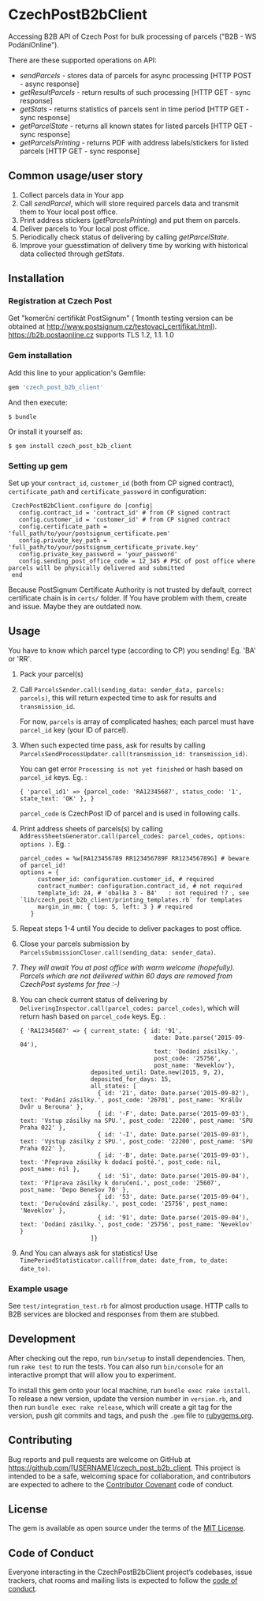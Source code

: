# CzechPostB2bClient
Accessing B2B API of Czech Post for bulk processing of parcels ("B2B - WS PodáníOnline").

There are these supported operations on API:
- *sendParcels* - stores data of parcels for async processing [HTTP POST - async response]
- *getResultParcels* - return results of such processing [HTTP GET - sync response]
- *getStats* - returns statistics of parcels sent in time period [HTTP GET - sync response]
- *getParcelState* - returns all known states for listed parcels [HTTP GET - sync response]
- *getParcelsPrinting* - returns PDF with address labels/stickers for listed parcels [HTTP GET - sync response]

## Common usage/user story ##
1) Collect parcels data in Your app
2) Call *sendParcel*, which will store required parcels data and transmit them to Your local post office.
3) Print address stickers (*getParcelsPrinting*) and put them on parcels.
4) Deliver parcels to Your local post office.
5) Periodically check status of delivering by calling *getParcelState*.
6) Improve your guesstimation of delivery time by working with historical data collected through *getStats*.


## Installation
### Registration at Czech Post
Get  "komerční certifikát PostSignum" ( 1month testing version can be obtained at http://www.postsignum.cz/testovaci_certifikat.html).
https://b2b.postaonline.cz supports TLS 1.2, 1.1. 1.0

### Gem installation

Add this line to your application's Gemfile:

```ruby
gem 'czech_post_b2b_client'
```

And then execute:

    $ bundle

Or install it yourself as:

    $ gem install czech_post_b2b_client

### Setting up gem
   Set up your `contract_id`, `customer_id` (both from CP signed contract), `certificate_path` and `certificate_password` in configuration:
   ```
    CzechPostB2bClient.configure do |config|
      config.contract_id = 'contract_id' # from CP signed contract
      config.customer_id = 'customer_id' # from CP signed contract
      config.certificate_path = 'full_path/to/your/postsignum_certificate.pem'
      config.private_key_path = 'full_path/to/your/postsignum_certificate_private.key'
      config.private_key_password = 'your_password'
      config.sending_post_office_code = 12_345 # PSC of post office where parcels will be physically delivered and submitted
    end
   ```
   Because PostSignum Certificate Authority is not trusted by default, correct certificate chain is in `certs/` folder. If You have problem with them, create and issue. Maybe they are outdated now.

## Usage
  You have to know which parcel type (according to CP) you sending! Eg. 'BA' or 'RR'.

  1) Pack your parcel(s)
  2) Call `ParcelsSender.call(sending_data: sender_data, parcels: parcels)`, this will return expected time to ask for results and `transmission_id`.

     For now, `parcels` is array of complicated hashes; each parcel must have `parcel_id` key (your ID of parcel).
  3) When such expected time pass, ask for results by calling `ParcelsSendProcessUpdater.call(transmission_id: transmission_id)`.

     You can get error `Processing is not yet finished` or hash based on `parcel_id` keys.
     Eg. :
     ```
     { 'parcel_id1' => {parcel_code: 'RA12345687', status_code: '1', state_text: 'OK' }, }
     ```
     `parcel_code` is CzechPost ID of parcel and is used in following calls.
  4) Print address sheets of parcels(s) by calling `AddressSheetsGenerator.call(parcel_codes: parcel_codes, options: options )`.
     Eg. :
     ```
     parcel_codes = %w[RA123456789 RR123456789F RR123456789G] # beware of parcel_id!
     options = {
          customer_id: configuration.customer_id, # required
          contract_number: configuration.contract_id, # not required
          template_id: 24, # 'obalka 3 - B4'   : not required !? , see `lib/czech_post_b2b_client/printing_templates.rb` for templates
          margin_in_mm: { top: 5, left: 3 } # required
        }
     ```

  5) Repeat steps 1-4 until You decide to deliver packages to post office.

  6) Close your parcels submission by `ParcelsSubmissionCloser.call(sending_data: sender_data)`.
  7) _They will await You at post office with warm welcome (hopefully). Parcels which are not delivered within 60 days are removed from CzechPost systems for free :-)_
  8) You can check current status of delivering by `DeliveringInspector.call(parcel_codes: parcel_codes)`, which will return hash based on `parcel_code` keys.
     Eg. :
     ```
     { 'RA12345687' => { current_state: { id: '91',
                                           date: Date.parse('2015-09-04'),
                                           text: 'Dodání zásilky.',
                                           post_code: '25756',
                                           post_name: 'Neveklov'},
                         deposited_until: Date.new(2015, 9, 2),
                         deposited_for_days: 15,
                         all_states: [
                           { id: '21', date: Date.parse('2015-09-02'), text: 'Podání zásilky.', post_code: '26701', post_name: 'Králův Dvůr u Berouna' },
                           { id: '-F', date: Date.parse('2015-09-03'), text: 'Vstup zásilky na SPU.', post_code: '22200', post_name: 'SPU Praha 022' },
                           { id: '-I', date: Date.parse('2015-09-03'), text: 'Výstup zásilky z SPU.', post_code: '22200', post_name: 'SPU Praha 022' },
                           { id: '-B', date: Date.parse('2015-09-03'), text: 'Přeprava zásilky k dodací poště.', post_code: nil, post_name: nil },
                           { id: '51', date: Date.parse('2015-09-04'), text: 'Příprava zásilky k doručení.', post_code: '25607', post_name: 'Depo Benešov 70' },
                           { id: '53', date: Date.parse('2015-09-04'), text: 'Doručování zásilky.', post_code: '25756', post_name: 'Neveklov' },
                           { id: '91', date: Date.parse('2015-09-04'), text: 'Dodání zásilky.', post_code: '25756', post_name: 'Neveklov' }
                         ]}
     ```
  9) And You can always ask for statistics! Use `TimePeriodStatisticator.call(from_date: date_from, to_date: date_to)`.

  ### Example usage

  See `test/integration_test.rb` for almost production usage. HTTP calls to B2B services are blocked and responses from them are stubbed.

## Development

After checking out the repo, run `bin/setup` to install dependencies. Then, run `rake test` to run the tests. You can also run `bin/console` for an interactive prompt that will allow you to experiment.

To install this gem onto your local machine, run `bundle exec rake install`. To release a new version, update the version number in `version.rb`, and then run `bundle exec rake release`, which will create a git tag for the version, push git commits and tags, and push the `.gem` file to [rubygems.org](https://rubygems.org).

## Contributing

Bug reports and pull requests are welcome on GitHub at https://github.com/[USERNAME]/czech_post_b2b_client. This project is intended to be a safe, welcoming space for collaboration, and contributors are expected to adhere to the [Contributor Covenant](http://contributor-covenant.org) code of conduct.

## License

The gem is available as open source under the terms of the [MIT License](https://opensource.org/licenses/MIT).

## Code of Conduct

Everyone interacting in the CzechPostB2bClient project’s codebases, issue trackers, chat rooms and mailing lists is expected to follow the [code of conduct](https://github.com/[USERNAME]/czech_post_b2b_client/blob/master/CODE_OF_CONDUCT.md).
